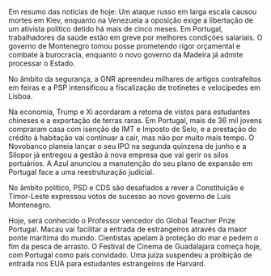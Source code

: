 Em resumo das notícias de hoje: Um ataque russo em larga escala causou mortes em Kiev, enquanto na Venezuela a oposição exige a libertação de um ativista político detido há mais de cinco meses. Em Portugal, trabalhadores da saúde estão em greve por melhores condições salariais. O governo de Montenegro tomou posse prometendo rigor orçamental e combate à burocracia, enquanto o novo governo da Madeira já admite processar o Estado.

No âmbito da segurança, a GNR apreendeu milhares de artigos contrafeitos em feiras e a PSP intensificou a fiscalização de trotinetes e velocípedes em Lisboa.

Na economia, Trump e Xi acordaram a retoma de vistos para estudantes chineses e a exportação de terras raras. Em Portugal, mais de 36 mil jovens compraram casa com isenção de IMT e Imposto de Selo, e a prestação do crédito à habitação vai continuar a cair, mas não por muito mais tempo. O Novobanco planeia lançar o seu IPO na segunda quinzena de junho e a Silopor já entregou a gestão à nova empresa que vai gerir os silos portuários. A Azul anunciou a manutenção do seu plano de expansão em Portugal face a uma reestruturação judicial.

No âmbito político, PSD e CDS são desafiados a rever a Constituição e Timor-Leste expressou votos de sucesso ao novo governo de Luís Montenegro.

Hoje, será conhecido o Professor vencedor do Global Teacher Prize Portugal. Macau vai facilitar a entrada de estrangeiros através da maior ponte marítima do mundo. Cientistas apelam à proteção do mar e pedem o fim da pesca de arrasto. O Festival de Cinema de Guadalajara começa hoje, com Portugal como país convidado. Uma juíza suspendeu a proibição de entrada nos EUA para estudantes estrangeiros de Harvard.
